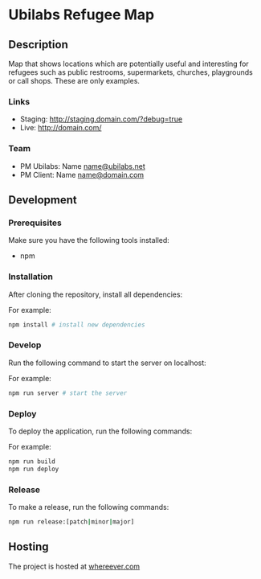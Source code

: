 # Ubilabs Refugee Map

## Description

Map that shows locations which are potentially useful and interesting for refugees such as public restrooms, supermarkets, churches, playgrounds or call shops. These are only examples.

### Links

* Staging: http://staging.domain.com/?debug=true
* Live: http://domain.com/

### Team

* PM Ubilabs: Name <name@ubilabs.net>
* PM Client: Name <name@domain.com>

## Development

### Prerequisites
Make sure you have the following tools installed:

* npm

### Installation

After cloning the repository, install all dependencies:

For example:
```sh
npm install # install new dependencies
```

### Develop

Run the following command to start the server on localhost:

For example:
```sh
npm run server # start the server
```

### Deploy

To deploy the application, run the following commands:

For example:
```sh
npm run build
npm run deploy
```

### Release

To make a release, run the following commands:

```sh
npm run release:[patch|minor|major]
```

## Hosting

The project is hosted at [whereever.com](http://whereever.com)
